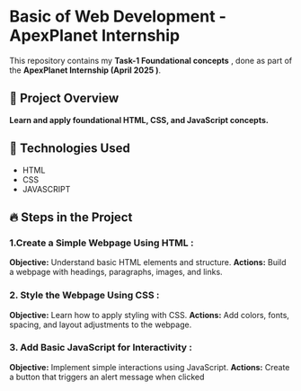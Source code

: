 # Basic of Web Development - ApexPlanet Internship

This repository contains my **Task-1 Foundational concepts** , done as part of the **ApexPlanet Internship (April 2025 )**.

## 📌 Project Overview
**Learn and apply foundational HTML, CSS, and JavaScript concepts.**

## 🚀 Technologies Used
- HTML
- CSS
- JAVASCRIPT

## 🔥 Steps in the Project
### 1.**Create a Simple Webpage Using HTML :** 
**Objective:** Understand basic HTML elements and structure.
**Actions:** Build a webpage with headings, paragraphs, images, and links.
### 2. **Style the Webpage Using CSS :**
**Objective:** Learn how to apply styling with CSS.
**Actions:** Add colors, fonts, spacing, and layout adjustments to the webpage.
### 3. **Add Basic JavaScript for Interactivity :** 
**Objective:** Implement simple interactions using JavaScript.
**Actions:** Create a button that triggers an alert message when clicked


